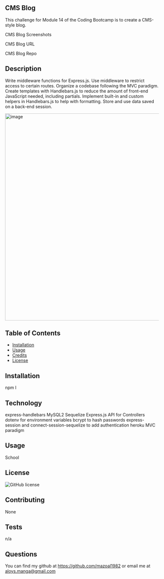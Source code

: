 ## CMS Blog
This challenge for Module 14 of the Coding Bootcamp is to create a CMS-style blog.

CMS Blog Screenshots

CMS Blog URL

CMS Blog Repo


## Description
Write middleware functions for Express.js.
Use middleware to restrict access to certain routes.
Organize a codebase following the MVC paradigm.
Create templates with Handlebars.js to reduce the amount of front-end JavaScript needed, including partials.
Implement built-in and custom helpers in Handlebars.js to help with formatting.
Store and use data saved on a back-end session.

<img width="678" alt="image" src="https://github.com/mazoal1982/CMS-style-blog-site/assets/91248776/ef55db2e-dff9-4b66-ab92-17cf5d7600b4">


## Table of Contents 
- [Installation](#installation)
- [Usage](#usage)
- [Credits](#credits)
- [License](#license)

## Installation
 
npm I

## Technology

express-handlebars
MySQL2
Sequelize
Express.js API for Controllers
dotenv for environment variables
bcrypt to hash passwords
express-session and connect-session-sequelize to add authentication
heroku
MVC paradigm
 
## Usage
 
School

## License
 

  ![GitHub license](https://img.shields.io/badge/license-MIT-blue.svg)
  
 
## Contributing
 
None 


## Tests
 
n/a
 
## Questions
 
 You can find my github at https://github.com/mazoal1982 or email me at aloys.manga@gmail.com
